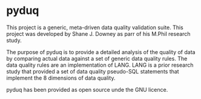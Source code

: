 # pyduq

This project is a generic, meta-driven data quality validation suite. This project
was developed by Shane J. Downey as parr of his M.Phil research study. 

The purpose of pyduq is to provide a detailed analysis of the quality of data by
comparing actual data against a set of generic data quality rules. The data quality 
rules are an implementation of LANG. LANG is a prior research study that provided
a set of data quality pseudo-SQL statements that implement the 8 dimensions of 
data quality.

pyduq has been provided as open source unde the GNU licence. 


